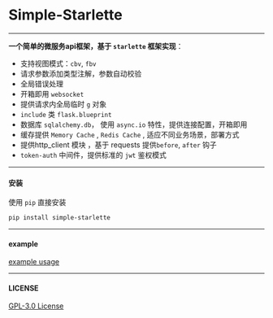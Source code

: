 # Simple-Starlette

---

**一个简单的微服务api框架，基于 `starlette` 框架实现**：


- 支持视图模式：`cbv`, `fbv` 
- 请求参数添加类型注解，参数自动校验
- 全局错误处理
- 开箱即用 `websocket`
- 提供请求内全局临时  `g` 对象 
- `include` 类 `flask.blueprint`
- 数据库 `sqlalchemy.db`， 使用 `async.io` 特性，提供连接配置，开箱即用
- 缓存提供  `Memory Cache` , `Redis Cache` ,  适应不同业务场景，部署方式
- 提供http_client 模块 ，基于 requests 提供`before`, `after` 钩子
- `token-auth` 中间件，提供标准的 `jwt` 鉴权模式
---

#### 安装

使用 `pip`  直接安装
```bash
pip install simple-starlette
```

---

#### example

[example usage](example.md)

---
#### LICENSE
[GPL-3.0 License](https://github.com/mapyJJJ/simple-starlette/blob/master/LICENSE)



